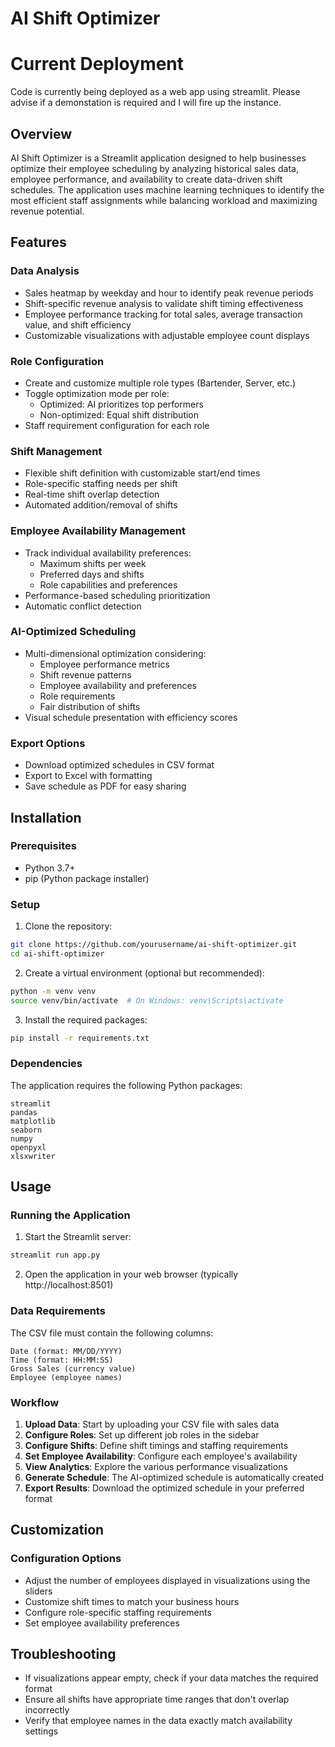 # AI Shift Optimizer

# Current Deployment
Code is currently being deployed as a web app using streamlit. Please advise if a demonstation is required and I will fire up the instance. 

## Overview
AI Shift Optimizer is a Streamlit application designed to help businesses optimize their employee scheduling by analyzing historical sales data, employee performance, and availability to create data-driven shift schedules. The application uses machine learning techniques to identify the most efficient staff assignments while balancing workload and maximizing revenue potential.

## Features

### Data Analysis
- Sales heatmap by weekday and hour to identify peak revenue periods
- Shift-specific revenue analysis to validate shift timing effectiveness
- Employee performance tracking for total sales, average transaction value, and shift efficiency
- Customizable visualizations with adjustable employee count displays

### Role Configuration
- Create and customize multiple role types (Bartender, Server, etc.)
- Toggle optimization mode per role:
  - Optimized: AI prioritizes top performers
  - Non-optimized: Equal shift distribution
- Staff requirement configuration for each role

### Shift Management
- Flexible shift definition with customizable start/end times
- Role-specific staffing needs per shift
- Real-time shift overlap detection
- Automated addition/removal of shifts

### Employee Availability Management
- Track individual availability preferences:
  - Maximum shifts per week
  - Preferred days and shifts
  - Role capabilities and preferences
- Performance-based scheduling prioritization
- Automatic conflict detection

### AI-Optimized Scheduling
- Multi-dimensional optimization considering:
  - Employee performance metrics
  - Shift revenue patterns
  - Employee availability and preferences
  - Role requirements
  - Fair distribution of shifts
- Visual schedule presentation with efficiency scores

### Export Options
- Download optimized schedules in CSV format
- Export to Excel with formatting
- Save schedule as PDF for easy sharing

## Installation

### Prerequisites
- Python 3.7+
- pip (Python package installer)

### Setup
1. Clone the repository:
```bash
git clone https://github.com/yourusername/ai-shift-optimizer.git
cd ai-shift-optimizer
```

2. Create a virtual environment (optional but recommended):
```bash
python -m venv venv
source venv/bin/activate  # On Windows: venv\Scripts\activate
```

3. Install the required packages:
```bash
pip install -r requirements.txt
```

### Dependencies
The application requires the following Python packages:
```
streamlit
pandas
matplotlib
seaborn
numpy
openpyxl
xlsxwriter
```

## Usage

### Running the Application
1. Start the Streamlit server:
```bash
streamlit run app.py
```

2. Open the application in your web browser (typically http://localhost:8501)

### Data Requirements
The CSV file must contain the following columns:
```
Date (format: MM/DD/YYYY)
Time (format: HH:MM:SS)
Gross Sales (currency value)
Employee (employee names)
```

### Workflow
1. **Upload Data**: Start by uploading your CSV file with sales data
2. **Configure Roles**: Set up different job roles in the sidebar
3. **Configure Shifts**: Define shift timings and staffing requirements
4. **Set Employee Availability**: Configure each employee's availability
5. **View Analytics**: Explore the various performance visualizations
6. **Generate Schedule**: The AI-optimized schedule is automatically created
7. **Export Results**: Download the optimized schedule in your preferred format

## Customization

### Configuration Options
- Adjust the number of employees displayed in visualizations using the sliders
- Customize shift times to match your business hours
- Configure role-specific staffing requirements
- Set employee availability preferences

## Troubleshooting
- If visualizations appear empty, check if your data matches the required format
- Ensure all shifts have appropriate time ranges that don't overlap incorrectly
- Verify that employee names in the data exactly match availability settings
